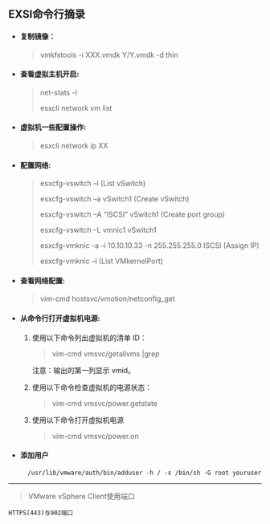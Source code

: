 ## EXSI命令行摘录

* #### 复制镜像：

	>vmkfstools -i XXX.vmdk  Y/Y.vmdk -d thin

* #### 查看虚拟主机开启:

	>net-stats -l 
	>
	>esxcli  network  vm list

* #### 虚拟机一些配置操作:

	>esxcli  network ip XX


* #### 配置网络:
	>esxcfg-vswitch –l (List vSwitch)
	>
	>esxcfg-vswitch –a vSwitch1 (Create vSwitch)
	>
	>esxcfg-vswitch –A “ISCSI” vSwitch1 (Create port group)
	>
	>esxcfg-vswitch –L vmnic1 vSwitch1
	>
	>esxcfg-vmknic -a -i 10.10.10.33 -n 255.255.255.0 ISCSI (Assign IP)
	>
	>esxcfg-vmknic –l (List VMkernelPort) 
 
* #### 查看网络配置:

	>vim-cmd hostsvc/vmotion/netconfig_get

* #### 从命令行打开虚拟机电源:

	1. 使用以下命令列出虚拟机的清单 ID：

		>vim-cmd vmsvc/getallvms |grep <vm name>
	
		注意：输出的第一列显示 vmid。


	2. 使用以下命令检查虚拟机的电源状态：

		>vim-cmd vmsvc/power.getstate <vmid>


	3. 使用以下命令打开虚拟机电源

		>vim-cmd vmsvc/power.on <vmid>

* #### 添加用户

		/usr/lib/vmware/auth/bin/adduser -h / -s /bin/sh -G root youruser


***
>VMware vSphere Client使用端口

	HTTPS(443)与902端口
